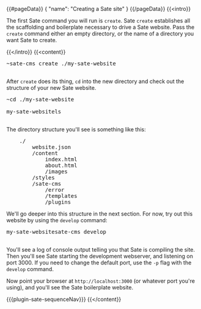 {{#pageData}}
{
    "name": "Creating a Sate site"
}
{{/pageData}}
{{<intro}}

The first Sate command you will run is <code>create</code>. Sate <code>create</code> establishes all the scaffolding and boilerplate necessary to drive a Sate website. Pass the <code>create</code> command either an empty directory, or the name of a directory you want Sate to create.

{{</intro}}
{{<content}}
<pre class="cli">
<div class="line"><span class="dir-prompt">~</span>sate-cms create ./my-sate-website</div>
</pre>

After <code>create</code> does its thing, <code>cd</code> into the new directory and check out the structure of your new Sate website.

<pre class="cli">
<div class="line"><span class="dir-prompt">~</span>cd ./my-sate-website</div>
<div class="line"><span class="dir-prompt">my-sate-website</span>ls</div>
</pre>

The directory structure you'll see is something like this:

<pre class="ls">
    ./
        website.json
        /content
            index.html 
            about.html
            /images
        /styles
        /sate-cms
            /error
            /templates
            /plugins
</pre>

We'll go deeper into this structure in the next section. For now, try out this website by using the <code>develop</code> command:

<pre class="cli">
<div class="line"><span class="dir-prompt">my-sate-website</span>sate-cms develop</div>
</pre>

You'll see a log of console output telling you that Sate is compiling the site. Then you'll see Sate starting the development webserver, and listening on port 3000. If you need to change the default port, use the <code>-p</code> flag with the <code>develop</code> command. 

Now point your browser at <code>http://localhost:3000</code> (or whatever port you're using), and you'll see the Sate boilerplate website.

{{{plugin-sate-sequenceNav}}}
{{</content}}